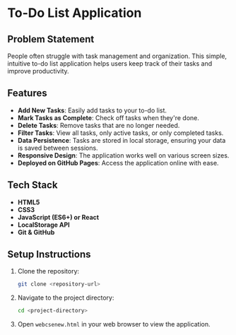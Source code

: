 # To-Do List Application

## Problem Statement
People often struggle with task management and organization. This simple, intuitive to-do list application helps users keep track of their tasks and improve productivity.

## Features
- **Add New Tasks**: Easily add tasks to your to-do list.
- **Mark Tasks as Complete**: Check off tasks when they're done.
- **Delete Tasks**: Remove tasks that are no longer needed.
- **Filter Tasks**: View all tasks, only active tasks, or only completed tasks.
- **Data Persistence**: Tasks are stored in local storage, ensuring your data is saved between sessions.
- **Responsive Design**: The application works well on various screen sizes.
- **Deployed on GitHub Pages**: Access the application online with ease.

## Tech Stack
- **HTML5**
- **CSS3**
- **JavaScript (ES6+) or React**
- **LocalStorage API**
- **Git & GitHub**

## Setup Instructions
1. Clone the repository:  
   ```bash
   git clone <repository-url>
   ```
2. Navigate to the project directory:  
   ```bash
   cd <project-directory>
   ```
3. Open `webcsenew.html` in your web browser to view the application.
